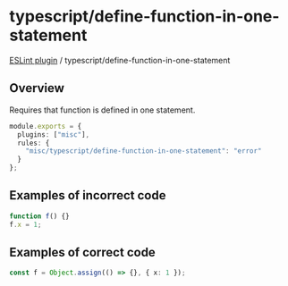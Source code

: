 # typescript/define-function-in-one-statement

[ESLint plugin](https://ilyub.github.io/eslint-plugin-misc/) / typescript/define-function-in-one-statement

## Overview

Requires that function is defined in one statement.

```ts
module.exports = {
  plugins: ["misc"],
  rules: {
    "misc/typescript/define-function-in-one-statement": "error"
  }
};
```

## Examples of incorrect code

```ts
function f() {}
f.x = 1;
```

## Examples of correct code

```ts
const f = Object.assign(() => {}, { x: 1 });
```